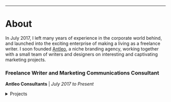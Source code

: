 ---
# About


In July 2017, I left many years of experience in the corporate world behind, and launched into the exciting enterprise of making a living as a freelance writer. I soon founded [Antleo](https://www.antleo.com), a niche branding agency, working together with a small team of writers and designers on interesting and captivating marketing projects. 

### Freelance Writer and Marketing Communications Consultant
**Antleo Consultants** | *July 2017 to Present*

<details>

<summary>Projects</summary>

- A website content overhaul for Syngene International, a pharmaceutical contract research, development and manufacturing organization. The revamp done through a small, rapidly assembled team of content marketing experts positioned the company to take advantage of the increasing interest in pharma research during the outbreak of Covid-19
- Branding the products and services of LawQube Technologies including product naming, website branding, app branding, and newsletters. LawQube, a start-up based out of the Trivandrum IT Park was recently featured by The New Indian Express for its pioneering efforts in e-governance and judiciary automation 
- Conceptualization and development of end-to-end event marketing campaign collaterals for a global process and technology consulting giant that operates across 15 countries globally
- For several other global giants, we delivered impactful content and branding artefacts including case studies, researched whitepapers, brochures, animations, mailers, and digital kits for social media promos

</details>


